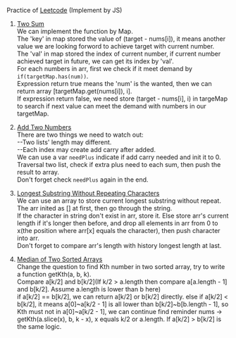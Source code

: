 Practice of [Leetcode](https://leetcode.com/problemset/algorithms/) (Implement by JS)

1. [Two Sum](https://leetcode.com/problems/two-sum/#/description)  
We can implement the function by Map.  
The 'key' in map stored the value of (target - nums[i]), it means another value we are looking forword to achieve target with current number.  
The 'val' in map stored the index of current number, if current number achieved target in future, we can get its index by 'val'.  
For each numbers in arr, first we check if it meet demand by ```if(targetMap.has(num))```.  
Expression return true means the 'num' is the wanted, then we can return array [targetMap.get(nums[i]), i].  
If expression return false, we need store (target - nums[i], i) in targeMap to search if next value can meet the demand with numbers in our targetMap.  

2. [Add Two Numbers](https://leetcode.com/problems/add-two-numbers/#/description)  
There are two things we need to watch out:  
--Two lists' length may different.  
--Each index may create add carry after added.  
We can use a var ```needPlus``` indicate if add carry needed and init it to 0.  
Traversal two list, check if extra plus need to each sum, then push the result to array.  
Don't forget check ```needPlus``` again in the end.  

3. [Longest Substring Without Repeating Characters](https://leetcode.com/problems/longest-substring-without-repeating-characters/#/description)  
We can use an array to store current longest substring without repeat.  
The arr inited as [] at first, then go through the string.  
If the character in string don't exist in arr, store it.
Else store arr's current length if it's longer then before, and drop all elements in arr from 0 to x(the position where arr[x] equals the character), then push character into arr.  
Don't forget to compare arr's length with history longest length at last.  

4. [Median of Two Sorted Arrays](https://leetcode.com/problems/median-of-two-sorted-arrays/#/description)  
Change the question to find Kth number in two sorted array, try to write a function getKth(a, b, k).  
Compare a[k/2] and b[k/2](If k/2 > a.length then compare a[a.length - 1] and b[k/2]. Assume a.length is lower than b here)  
if a[k/2] == b[k/2], we can return a[k/2] or b[k/2] directly.
else if a[k/2] < b[k/2], it means a[0]~a[k/2 - 1] is all lower than b[k/2]~b[b.length - 1], so Kth must not in a[0]~a[k/2 - 1], we can continue find reminder nums -> getKth(a.slice(x), b, k - x), x equals k/2 or a.length.
If a[k/2] > b[k/2] is the same logic.